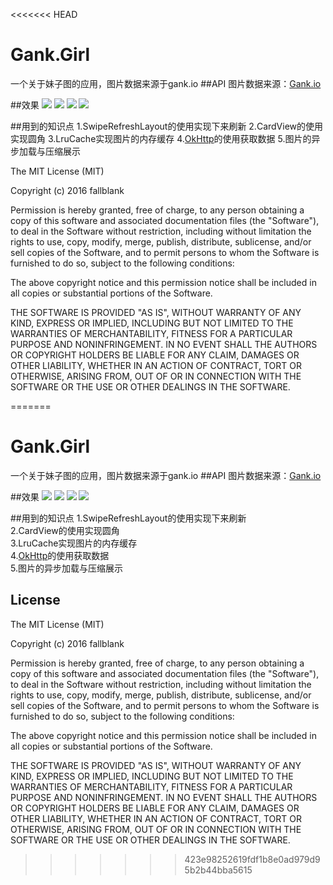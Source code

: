 <<<<<<< HEAD
# Gank.Girl
一个关于妹子图的应用，图片数据来源于gank.io
##API
图片数据来源：<a href="http://gank.io/api">Gank.io</a>

##效果
<img src="https://raw.githubusercontent.com/fallblank/Gank.Girl/master/screenshot/SwipFresh.png">
<img src="https://raw.githubusercontent.com/fallblank/Gank.Girl/master/screenshot/loading.png">
<img src="https://raw.githubusercontent.com/fallblank/Gank.Girl/master/screenshot/loaded.png">
<img src="https://raw.githubusercontent.com/fallblank/Gank.Girl/master/screenshot/another.png">

##用到的知识点
1.SwipeRefreshLayout的使用实现下来刷新
2.CardView的使用实现圆角
3.LruCache实现图片的内存缓存
4.<a href="https://github.com/square/okhttp">OkHttp</a>的使用获取数据
5.图片的异步加载与压缩展示



The MIT License (MIT)

Copyright (c) 2016 fallblank

Permission is hereby granted, free of charge, to any person obtaining a copy
of this software and associated documentation files (the "Software"), to deal
in the Software without restriction, including without limitation the rights
to use, copy, modify, merge, publish, distribute, sublicense, and/or sell
copies of the Software, and to permit persons to whom the Software is
furnished to do so, subject to the following conditions:

The above copyright notice and this permission notice shall be included in all
copies or substantial portions of the Software.

THE SOFTWARE IS PROVIDED "AS IS", WITHOUT WARRANTY OF ANY KIND, EXPRESS OR
IMPLIED, INCLUDING BUT NOT LIMITED TO THE WARRANTIES OF MERCHANTABILITY,
FITNESS FOR A PARTICULAR PURPOSE AND NONINFRINGEMENT. IN NO EVENT SHALL THE
AUTHORS OR COPYRIGHT HOLDERS BE LIABLE FOR ANY CLAIM, DAMAGES OR OTHER
LIABILITY, WHETHER IN AN ACTION OF CONTRACT, TORT OR OTHERWISE, ARISING FROM,
OUT OF OR IN CONNECTION WITH THE SOFTWARE OR THE USE OR OTHER DEALINGS IN THE
SOFTWARE.


=======
# Gank.Girl
一个关于妹子图的应用，图片数据来源于gank.io
##API
图片数据来源：<a href="http://gank.io/api">Gank.io</a>

##效果
<img src="https://raw.githubusercontent.com/fallblank/Gank.Girl/master/screenshot/SwipFresh.png">
<img src="https://raw.githubusercontent.com/fallblank/Gank.Girl/master/screenshot/loading.png">
<img src="https://raw.githubusercontent.com/fallblank/Gank.Girl/master/screenshot/loaded.png">
<img src="https://raw.githubusercontent.com/fallblank/Gank.Girl/master/screenshot/another.png">

##用到的知识点
1.SwipeRefreshLayout的使用实现下来刷新</br>
2.CardView的使用实现圆角</br>
3.LruCache实现图片的内存缓存<br>
4.<a href="https://github.com/square/okhttp">OkHttp</a>的使用获取数据</br>
5.图片的异步加载与压缩展示</br>




## License
The MIT License (MIT)

Copyright (c) 2016 fallblank

Permission is hereby granted, free of charge, to any person obtaining a copy
of this software and associated documentation files (the "Software"), to deal
in the Software without restriction, including without limitation the rights
to use, copy, modify, merge, publish, distribute, sublicense, and/or sell
copies of the Software, and to permit persons to whom the Software is
furnished to do so, subject to the following conditions:

The above copyright notice and this permission notice shall be included in all
copies or substantial portions of the Software.

THE SOFTWARE IS PROVIDED "AS IS", WITHOUT WARRANTY OF ANY KIND, EXPRESS OR
IMPLIED, INCLUDING BUT NOT LIMITED TO THE WARRANTIES OF MERCHANTABILITY,
FITNESS FOR A PARTICULAR PURPOSE AND NONINFRINGEMENT. IN NO EVENT SHALL THE
AUTHORS OR COPYRIGHT HOLDERS BE LIABLE FOR ANY CLAIM, DAMAGES OR OTHER
LIABILITY, WHETHER IN AN ACTION OF CONTRACT, TORT OR OTHERWISE, ARISING FROM,
OUT OF OR IN CONNECTION WITH THE SOFTWARE OR THE USE OR OTHER DEALINGS IN THE
SOFTWARE.


>>>>>>> 423e98252619fdf1b8e0ad979d95b2b44bba5615
